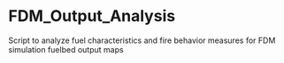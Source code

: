 # FDM_Output_Analysis
Script to analyze fuel characteristics and fire behavior measures for FDM simulation fuelbed output maps
